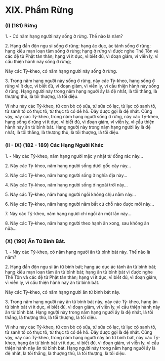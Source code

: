 # XIX. Phẩm Rừng

<!--pg-->
### (I) (181) Rừng

<!--pg-->
1\. - Có năm hạng người này sống ở rừng. Thế nào là năm?

<!--pg-->
2\. Hạng đần độn ngu si sống ở rừng; hạng ác dục, ác tánh sống ở rừng; hạng kiêu mạn loạn tâm sống ở
rừng; hạng ở rừng vì được nghe Thế Tôn và các đệ tử Phật tán thán; hạng vì ít dục, vì biết đủ, vì đoạn
giảm, vì viễn ly, vì cầu thiện hành này sống ở rừng;

Này các Tỷ-kheo, có năm hạng người này sống ở rừng.

<!--pg-->
3\. Trong năm hạng người này sống ở rừng, này các Tỷ-kheo, hạng sống ở rừng vì ít dục, vì biết đủ, vì
đoạn giảm, vì viễn ly, vì cầu thiện hành này sống ở rừng. Hạng người này trong năm hạng người ấy là
đệ nhất, là tối thắng, là thượng thủ, là tối thượng, là tối diệu.

Ví như này các Tỷ-kheo, từ con bò có sữa, từ sữa có lạc, từ lạc có sanh tô, từ sanh tô có thục tô, từ thục
tô có đề hồ. Ðây được gọi là đệ nhất. Cũng vậy, này các Tỷ-kheo, trong năm hạng người sống ở rừng,
này các Tỷ-kheo, hạng sống ở rừng vì ít dục, vì biết đủ, vì đoạn giảm, vì viễn ly, vì cầu thiện hành này
ăn từ bình bát. Hạng người này trong năm hạng người ấy là đệ nhất, là tối thắng, là thượng thủ, là tối
thượng, là tối diệu.

<!--pg-->
### (II - IX) (182 - 189) Các Hạng Người Khác

<!--pg-->
1\. - Này các Tỷ-kheo, năm hạng người mặc y nhặt từ đống rác này...

<!--pg-->
2\. Này các Tỷ-kheo, năm hạng người sống dưới gốc cây này...

<!--pg-->
3\. Này các Tỷ-kheo, năm hạng người sống ở nghĩa địa này...

<!--pg-->
4\. Này các Tỷ-kheo, năm hạng người sống ở ngoài trời này...

<!--pg-->
5\. Này các Tỷ-kheo, năm hạng người ngồi không chịu nằm này...

<!--pg-->
6\. Này các Tỷ-kheo, năm hạng người nằm bất cứ chỗ nào được mời này...

<!--pg-->
7\. Này các Tỷ-kheo, năm hạng người chỉ ngồi ăn một lần này...

<!--pg-->
8\. Này các Tỷ-kheo, năm hạng người theo hạnh ăn xong, sau không ăn nữa...

<!--pg-->
### (X) (190) Ăn Từ Bình Bát.

<!--pg-->
1\. - Này các Tỷ-kheo, có năm hạng người ăn từ bình bát này. Thế nào là năm?

<!--pg-->
2\. Hạng đần độn ngu si ăn từ bình bát; hạng ác dục ác tánh ăn từ bình bát; hạng kiêu mạn loạn tâm ăn từ
bình bát; hạng ăn từ bình bát vì được nghe Thế Tôn và các đệ tử Phật tán thán; hạng vì ít dục, vì biết đủ,
vì đoạn giảm, vì viễn ly, vì cầu thiện hành này ăn từ bình bát.

Này các Tỷ-kheo, có năm hạng người ăn từ bình bát này.

<!--pg-->
3\. Trong năm hạng người này ăn từ bình bát này, này các Tỷ-kheo, hạng ăn từ bình bát vì ít dục, vì biết
đủ, vì đoạn giảm, vì viễn ly, vì cầu thiện hành này ăn từ bình bát. Hạng người này trong năm hạng người
ấy là đệ nhất, là tối thắng, là thượng thủ, là tối thượng, là tối diệu.

Ví như này các Tỷ-kheo, từ con bò có sữa, từ sữa có lạc, từ lạc có sanh tô, từ sanh tô có thục tô, từ thục
tô có đề hồ. Ðây được gọi là đệ nhất. Cũng vậy, này các Tỷ-kheo, trong năm hạng người này ăn từ bình
bát, này các Tỷ-kheo, hạng ăn từ bình bát vì ít dục, vì biết đủ, vì đoạn giảm, vì viễn ly, vì cầu thiện hành
này ăn từ bình bát. Hạng người này trong năm hạng người ấy là đệ nhất, là tối thắng, là thượng thủ, là
tối thượng, là tối diệu.

